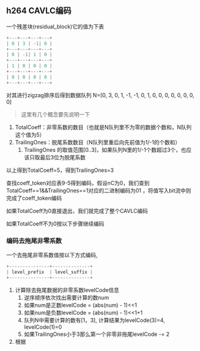## h264 CAVLC编码
一个残差块(residual_block)它的值为下表
```c
+---+---+---+---+
| 0 | 3 | -1| 0 |
+---+---+---+---+
| 0 | -1| 1 | 0 |
+---+---+---+---+
| 1 | 0 | 0 | 0 |
+---+---+---+---+
| 0 | 0 | 0 | 0 |
+---+---+---+---+
```
对其进行zigzag排序后得到数据队列 N=[0, 3, 0, 1, -1, -1, 0, 1, 0, 0, 0, 0, 0, 0, 0, 0]

>这里有几个概念要先说明一下
1. TotalCoeff：非零系数的数目（也就是N队列里不为零的数据个数和，N队列这个值为5）
2. TrailingOnes：脱尾系数数目（N队列里重后向先前值为1/-1的个数和）
     1. TrailingOnes 的取值范围[0..3]，如果队列N里的1/-1个数超过3个，也应该只取最后3位为脱尾系数

以上得到TotalCoeff=5，得到TrailingOnes=3

查找coeff_token对应表9-5得到编码，假设nC为0，我们查到TotalCoeff==1&&TrailingOnes==1对应的二进制编码为01
，将值写入bit流中则完成了coeff_token编码

如果TotalCoeff为0直接退出，我们就完成了整个CAVLC编码

如果TotalCoeff不为0按以下步骤继续编码

### 编码去拖尾非零系数
一个去拖尾非零系数值按以下方式编码, 
```c
+---------------+--------------+
| level_prefix  | level_suffix |
+---------------+--------------+
````
1. 计算除去拖尾数据的非零系数levelCode信息
   1. 逆序顺序依次找出需要计算的数num
   2. 如果num是正数levelCode = (abs(num) - 1)<<1
   3. 如果num是负数levelCode = (abs(num) - 1)<<1+1
   4. 队列N中需要计算的数有[1，3], 计算结果为levelCode(3)=4, levelCode(1)=0
   5. 如果TrailingOnes小于3那么第一个非零非拖尾levelCode -= 2
3. 根据
